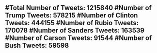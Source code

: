 #Total Number of Tweets: 1215840 
#Number of Trump Tweets: 578215
#Number of Clinton Tweets: 444155
#Number of Rubio Tweets: 170078
#Number of Sanders Tweets: 163539
#Number of Carson Tweets: 91544
#Number of Bush Tweets: 59598
---
